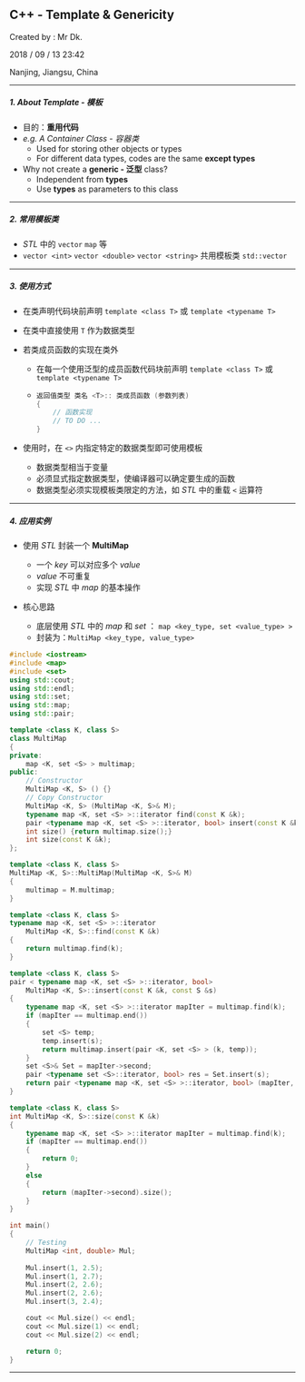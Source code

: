 ## C++ - Template & Genericity

Created by : Mr Dk.

2018 / 09 / 13 23:42

Nanjing, Jiangsu, China

---

##### 1. About Template - 模板

* 目的：__重用代码__
* _e.g. A Container Class - 容器类_
  * Used for storing other objects or types
  * For different data types, codes are the same __except types__
* Why not create a __generic - 泛型__ class?
  * Independent from __types__
  * Use __types__ as parameters to this class

---

##### 2. 常用模板类

* _STL_ 中的 `vector` `map` 等
* `vector <int>` `vector <double>` `vector <string>` 共用模板类 `std::vector`

---

##### 3. 使用方式

* 在类声明代码块前声明 `template <class T>` 或 `template <typename T>`

* 在类中直接使用 `T` 作为数据类型

* 若类成员函数的实现在类外

  * 在每一个使用泛型的成员函数代码块前声明 `template <class T>` 或 `template <typename T>`

  * ```C++
    返回值类型 类名 <T>:: 类成员函数 (参数列表)
    {
        // 函数实现
        // TO DO ...
    }
    ```

* 使用时，在 `<>` 内指定特定的数据类型即可使用模板

  * 数据类型相当于变量
  * 必须显式指定数据类型，使编译器可以确定要生成的函数
  * 数据类型必须实现模板类限定的方法，如 _STL_ 中的重载 `<` 运算符

---

##### 4. 应用实例

* 使用 _STL_ 封装一个 __MultiMap__
  * 一个 _key_ 可以对应多个 _value_
  * _value_ 不可重复
  * 实现 _STL_ 中 _map_ 的基本操作

* 核心思路
  * 底层使用 _STL_ 中的 _map_ 和 _set_ ： `map <key_type, set <value_type> >`
  * 封装为：`MultiMap <key_type, value_type>`

```C++
#include <iostream>
#include <map>
#include <set>
using std::cout;
using std::endl;
using std::set;
using std::map;
using std::pair;

template <class K, class S>
class MultiMap
{
private:
    map <K, set <S> > multimap;
public:
    // Constructor
    MultiMap <K, S> () {}
    // Copy Constructor
    MultiMap <K, S> (MultiMap <K, S>& M);
    typename map <K, set <S> >::iterator find(const K &k);
    pair <typename map <K, set <S> >::iterator, bool> insert(const K &k, const S &s);
    int size() {return multimap.size();}
    int size(const K &k);
};

template <class K, class S>
MultiMap <K, S>::MultiMap(MultiMap <K, S>& M)
{
    multimap = M.multimap;
}

template <class K, class S>
typename map <K, set <S> >::iterator
    MultiMap <K, S>::find(const K &k)
{
    return multimap.find(k);
}

template <class K, class S>
pair < typename map <K, set <S> >::iterator, bool>
    MultiMap <K, S>::insert(const K &k, const S &s)
{
    typename map <K, set <S> >::iterator mapIter = multimap.find(k);
    if (mapIter == multimap.end())
    {
        set <S> temp;
        temp.insert(s);
        return multimap.insert(pair <K, set <S> > (k, temp));
    }
    set <S>& Set = mapIter->second;
    pair <typename set <S>::iterator, bool> res = Set.insert(s);
    return pair <typename map <K, set <S> >::iterator, bool> (mapIter, res.second);
}

template <class K, class S>
int MultiMap <K, S>::size(const K &k)
{
    typename map <K, set <S> >::iterator mapIter = multimap.find(k);
    if (mapIter == multimap.end())
    {
        return 0;
    }
    else
    {
        return (mapIter->second).size();
    }
}

int main()
{
    // Testing
    MultiMap <int, double> Mul;
    
    Mul.insert(1, 2.5);
    Mul.insert(1, 2.7);
    Mul.insert(2, 2.6);
    Mul.insert(2, 2.6);
    Mul.insert(3, 2.4);

    cout << Mul.size() << endl;
    cout << Mul.size(1) << endl;
    cout << Mul.size(2) << endl;

    return 0;
}
```

---

